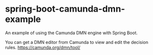 # spring-boot-camunda-dmn-example
An example of using the Camunda DMN engine with Spring Boot.

You can get a DMN editor from Camunda to view and edit the decision rules.
https://camunda.org/dmn/tool/
